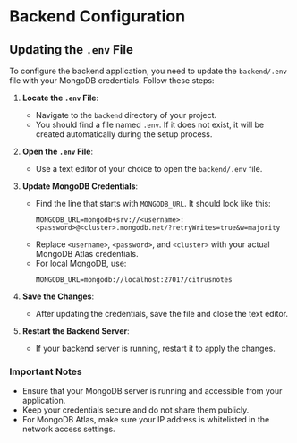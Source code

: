 # Backend Configuration

## Updating the `.env` File

To configure the backend application, you need to update the `backend/.env` file with your MongoDB credentials. Follow these steps:

1. **Locate the `.env` File**:
   - Navigate to the `backend` directory of your project.
   - You should find a file named `.env`. If it does not exist, it will be created automatically during the setup process.

2. **Open the `.env` File**:
   - Use a text editor of your choice to open the `backend/.env` file.

3. **Update MongoDB Credentials**:
   - Find the line that starts with `MONGODB_URL`. It should look like this:
     ```
     MONGODB_URL=mongodb+srv://<username>:<password>@<cluster>.mongodb.net/?retryWrites=true&w=majority
     ```
   - Replace `<username>`, `<password>`, and `<cluster>` with your actual MongoDB Atlas credentials.
   - For local MongoDB, use:
     ```
     MONGODB_URL=mongodb://localhost:27017/citrusnotes
     ```

4. **Save the Changes**:
   - After updating the credentials, save the file and close the text editor.

5. **Restart the Backend Server**:
   - If your backend server is running, restart it to apply the changes.

### Important Notes
- Ensure that your MongoDB server is running and accessible from your application.
- Keep your credentials secure and do not share them publicly.
- For MongoDB Atlas, make sure your IP address is whitelisted in the network access settings.